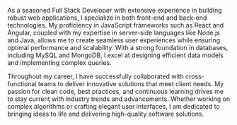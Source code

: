 As a seasoned Full Stack Developer with extensive experience in building robust web applications, I specialize in both front-end and back-end technologies. My proficiency in JavaScript frameworks such as React and Angular, coupled with my expertise in server-side languages like Node.js and Java, allows me to create seamless user experiences while ensuring optimal performance and scalability. With a strong foundation in databases, including MySQL and MongoDB, I excel at designing efficient data models and implementing complex queries.

Throughout my career, I have successfully collaborated with cross-functional teams to deliver innovative solutions that meet client needs. My passion for clean code, best practices, and continuous learning drives me to stay current with industry trends and advancements. Whether working on complex algorithms or crafting elegant user interfaces, I am dedicated to bringing ideas to life and delivering high-quality software solutions.
